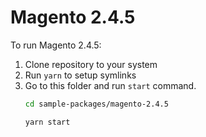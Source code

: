 # Magento 2.4.5

To run Magento 2.4.5:

1. Clone repository to your system
2. Run `yarn` to setup symlinks
3. Go to this folder and run `start` command.
    ```bash
    cd sample-packages/magento-2.4.5

    yarn start
    ```